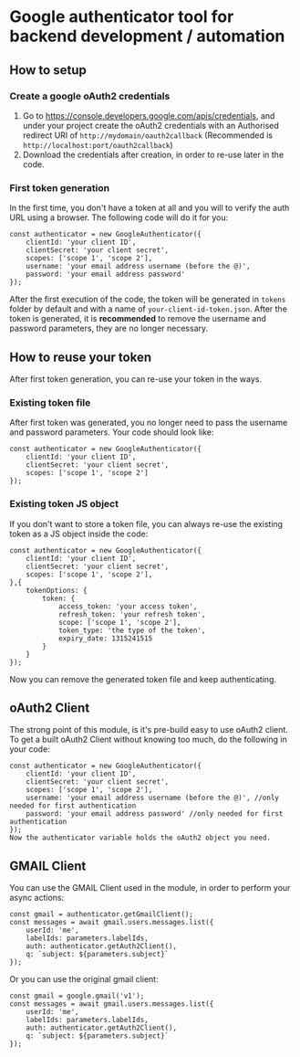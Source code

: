 # Google authenticator tool for backend development / automation
## How to setup
### Create a google oAuth2 credentials
1. Go to https://console.developers.google.com/apis/credentials, and under your project create the oAuth2 credentials with
an Authorised redirect URI of `http://mydomain/oauth2callback` (Recommended is `http://localhost:port/oauth2callback`)
2. Download the credentials after creation, in order to re-use later in the code.

### First token generation
In the first time, you don't have a token at all and you will to verify the auth URL using a browser.
The following code will do it for you:
```
const authenticator = new GoogleAuthenticator({
    clientId: 'your client ID',
    clientSecret: 'your client secret',
    scopes: ['scope 1', 'scope 2'],
    username: 'your email address username (before the @)',
    password: 'your email address password'
});
```
After the first execution of the code, the token will be generated in `tokens` folder by default and with a name of `your-client-id-token.json`.
After the token is generated, it is **recommended** to remove the username and password parameters, they are no longer necessary.

## How to reuse your token
After first token generation, you can re-use your token in the ways.
### Existing token file
After first token was generated, you no longer need to pass the username and password parameters.
Your code should look like:
```
const authenticator = new GoogleAuthenticator({
    clientId: 'your client ID',
    clientSecret: 'your client secret',
    scopes: ['scope 1', 'scope 2']
});
```
### Existing token JS object
If you don't want to store a token file, you can always re-use the existing token as a JS object inside the code:
```
const authenticator = new GoogleAuthenticator({
    clientId: 'your client ID',
    clientSecret: 'your client secret',
    scopes: ['scope 1', 'scope 2'],
},{
    tokenOptions: {
        token: {
            access_token: 'your access token',
            refresh_token: 'your refresh token',
            scope: ['scope 1', 'scope 2'],
            token_type: 'the type of the token',
            expiry_date: 1315241515
        }
    }
});
```
Now you can remove the generated token file and keep authenticating.

## oAuth2 Client
The strong point of this module, is it's pre-build easy to use oAuth2 client.
To get a built oAuth2 Client without knowing too much, do the following in your code:
```
const authenticator = new GoogleAuthenticator({
    clientId: 'your client ID',
    clientSecret: 'your client secret',
    scopes: ['scope 1', 'scope 2'],
    username: 'your email address username (before the @)', //only needed for first authentication
    password: 'your email address password' //only needed for first authentication
});
Now the authenticator variable holds the oAuth2 object you need.
```

## GMAIL Client
You can use the GMAIL Client used in the module, in order to perform your async actions:
```
const gmail = authenticator.getGmailClient();
const messages = await gmail.users.messages.list({
    userId: 'me',
    labelIds: parameters.labelIds,
    auth: authenticator.getAuth2Client(),
    q: `subject: ${parameters.subject}`
});

```
Or you can use the original gmail client:
```
const gmail = google.gmail('v1');
const messages = await gmail.users.messages.list({
    userId: 'me',
    labelIds: parameters.labelIds,
    auth: authenticator.getAuth2Client(),
    q: `subject: ${parameters.subject}`
});
```
